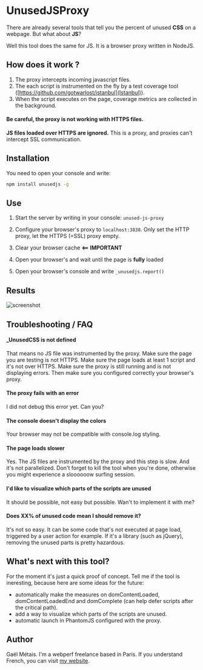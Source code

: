 # UnusedJSProxy

There are already several tools that tell you the percent of unused **CSS** on a webpage. But what about **JS**?

Well this tool does the same for JS. It is a browser proxy written in NodeJS.


## How does it work ?

1. The proxy intercepts incoming javascript files.
2. The each script is instrumented on the fly by a test coverage tool ([https://github.com/gotwarlost/istanbul](Istanbul)).
3. When the script executes on the page, coverage metrics are collected in the background.


#### Be careful, the proxy is not working with HTTPS files.

**JS files loaded over HTTPS are ignored.** This is a proxy, and proxies can't intercept SSL communication.


## Installation

You need to open your console and write:

```bash
npm install unusedjs -g
```


## Use

1. Start the server by writing in your console: `unused-js-proxy`

2. Configure your browser's proxy to `localhost:3838`. Only set the HTTP proxy, let the HTTPS (=SSL) proxy empty.

3. Clear your browser cache **<== IMPORTANT**

4. Open your browser's and wait until the page is **fully** loaded

5. Open your browser's console and write `_unusedjs.report()`



## Results

![screenshot](doc/output.png)


## Troubleshooting / FAQ

#### _UnusedCSS is not defined
That means no JS file was instrumented by the proxy. Make sure the page you are testing is not HTTPS. Make sure the page loads at least 1 script and it's not over HTTPS. Make sure the proxy is still running and is not displaying errors. Then make sure you configured correctly your browser's proxy.

#### The proxy fails with an error
I did not debug this error yet. Can you?

#### The console doesn't display the colors
Your browser may not be compatible with console.log styling.

#### The page loads slower
Yes. The JS files are instrumented by the proxy and this step is slow. And it's not parallelized. Don't forget to kill the tool when you're done, otherwise you might experience a sloooooow surfing session.

#### I'd like to visualize which parts of the scripts are unused
It should be possible, not easy but possible. Wan't to implement it with me?

#### Does XX% of unused code mean I should remove it?
It's not so easy. It can be some code that's not executed at page load, triggered by a user action for example. If it's a library (such as jQuery), removing the unused parts is pretty hazardous.


## What's next with this tool?

For the moment it's just a quick proof of concept. Tell me if the tool is ineresting, because here are some ideas for the future:
- automatically make the measures on domContentLoaded, domContentLoadedEnd and domComplete (can help defer scripts after the critical path).
- add a way to visualize which parts of the scripts are unused.
- automatic launch in PhantomJS configured with the proxy.


## Author
Gaël Métais. I'm a webperf freelance based in Paris. If you understand French, you can visit [my website](http://www.gaelmetais.com).
